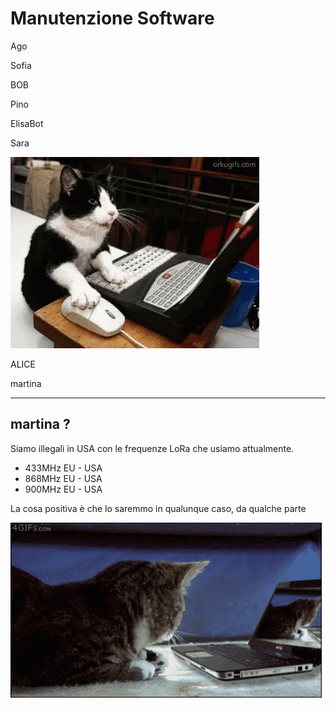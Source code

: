 # Manutenzione Software

Ago <i class="fas fa-check"></i>

Sofia <i class="fas fa-check"></i>

BOB <i class="fas fa-ellipsis-h"></i> <i class="fas fa-check"></i>

Pino <i class="fas fa-ellipsis-h"></i> <i class="fas fa-check"></i>

ElisaBot <i class="fas fa-ellipsis-h"></i>

Sara <i class="fas fa-ellipsis-h"></i>

<!-- block-start: img -->

![](../assets/cat-mouse.gif)

<!-- block-end -->

ALICE <i class="fas fa-times"></i>

martina <i class="fas fa-times"></i> <i class="fas fa-question"></i>

---

## martina ?

Siamo illegali in USA con le frequenze LoRa che usiamo attualmente.

<!-- block-start: little-space -->
<!-- block-end -->

- 433MHz <i class="fa fa-arrow-right"></i> EU <i class="fas fa-thumbs-up green"></i> - USA <i class="fas fa-thumbs-down red"></i>
- 868MHz <i class="fa fa-arrow-right"></i> EU <i class="fas fa-thumbs-up green"></i> - USA <i class="fas fa-thumbs-down red"></i>
- 900MHz <i class="fa fa-arrow-right"></i> EU <i class="fas fa-thumbs-down red"></i> - USA <i class="fas fa-thumbs-up green"></i>

<!-- block-start: little-space -->
<!-- block-end -->

La cosa positiva è che lo saremmo in qualunque caso, da qualche parte

<!-- block-start: img -->

![](../assets/wat.gif)

<!-- block-end -->
